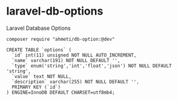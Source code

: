 # laravel-db-options

Laravel Database Options

```code
composer require "ahmeti/db-option:@dev"
```

```code
CREATE TABLE `options` (
  `id` int(11) unsigned NOT NULL AUTO_INCREMENT,
  `name` varchar(191) NOT NULL DEFAULT '',
  `type` enum('string','int','float','json') NOT NULL DEFAULT 'string',
  `value` text NOT NULL,
  `description` varchar(255) NOT NULL DEFAULT '',
  PRIMARY KEY (`id`)
) ENGINE=InnoDB DEFAULT CHARSET=utf8mb4;
```

